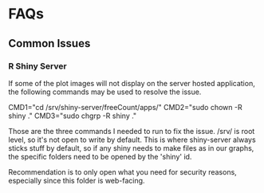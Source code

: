 # FAQs

## Common Issues

### R Shiny Server

If some of the plot images will not display on the server hosted application, the following commands may be used to resolve the issue.

CMD1="cd /srv/shiny-server/freeCount/apps/"
CMD2="sudo chown -R shiny ."
CMD3="sudo chgrp -R shiny ."

Those are the three commands I needed to run to fix the issue.  /srv/ is root level, so it's not open to write by default.  This is where shiny-server always sticks stuff by default, so if any shiny needs to make files as in our graphs, the specific folders need to be opened by the 'shiny' id.

Recommendation is to only open what you need for security reasons, especially since this folder is web-facing.
